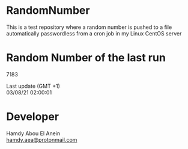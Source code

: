 # RandomNumber    
This is a test repository where a random number is pushed to a file automatically passwordless from a cron job in my Linux CentOS server    
# Random Number of the last run   
7183
      
Last update (GMT +1)    
03/08/21 02:00:01
# Developer    
Hamdy Abou El Anein   
hamdy.aea@protonmail.com

